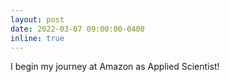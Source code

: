 ```yaml
---
layout: post
date: 2022-03-07 09:00:00-0400
inline: true
---
```


I begin my journey at Amazon as Applied Scientist!
